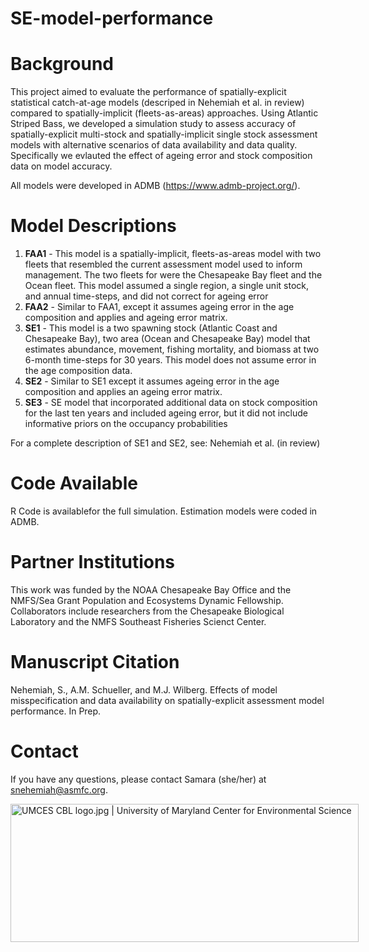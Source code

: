 # SE-model-performance

# Background
This project aimed to evaluate the performance of spatially-explicit statistical catch-at-age models (descriped in Nehemiah et al. in review) compared to spatially-implicit (fleets-as-areas) approaches. Using Atlantic Striped Bass, we developed a simulation study to assess accuracy of spatially-explicit multi-stock and spatially-implicit single stock assessment models with alternative scenarios of data availability and data quality. Specifically we evlauted the effect of ageing error and stock composition data on model accuracy.

 All models were developed in ADMB (https://www.admb-project.org/). 

# Model Descriptions
1. **FAA1** - This model is a spatially-implicit, fleets-as-areas model with two fleets that resembled the current assessment model used to inform management. The two fleets for were the Chesapeake Bay fleet and the Ocean fleet. This model assumed a single region, a single unit stock, and annual time-steps, and did not correct for ageing error
2. **FAA2** - Similar to FAA1, except it assumes ageing error in the age composition and applies and ageing error matrix. 
3. **SE1** - This model is a two spawning stock (Atlantic Coast and Chesapeake Bay), two area (Ocean and Chesapeake Bay) model that estimates abundance, movement, fishing mortality, and biomass at two 6-month time-steps for 30 years. This model does not assume error in the age composition data.  
4. **SE2** - Similar to SE1 except it assumes ageing error in the age composition and applies an ageing error matrix.  
5. **SE3** - SE model that incorporated additional data on stock composition for the last ten years and included ageing error, but it did not include informative priors on the occupancy probabilities

For a complete description of SE1 and SE2, see: Nehemiah et al. (in review)

# Code Available
R Code is availablefor the full simulation. Estimation models were coded in ADMB. 

# Partner Institutions
This work was funded by the NOAA Chesapeake Bay Office and the NMFS/Sea Grant Population and Ecosystems Dynamic Fellowship. Collaborators include researchers from the Chesapeake Biological Laboratory and the NMFS Southeast Fisheries Scienct Center.

# Manuscript Citation
Nehemiah, S., A.M. Schueller, and M.J. Wilberg. Effects of model misspecification and data availability on spatially-explicit assessment model performance. In Prep.

# Contact
If you have any questions, please contact Samara (she/her) at snehemiah@asmfc.org. 

<img src="https://www.umces.edu/sites/default/files/UMCES-CBL-logo.jpg" jsaction="" class="sFlh5c pT0Scc iPVvYb" style="max-width: 600px; height: 221px; margin: 0px; width: 557px;" alt="UMCES CBL logo.jpg | University of Maryland Center for Environmental Science" jsname="kn3ccd" aria-hidden="false">
